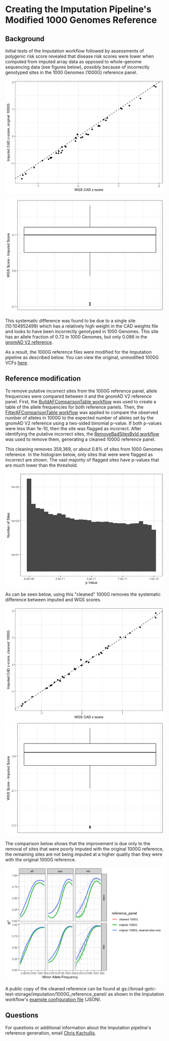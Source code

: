 # Creating the Imputation Pipeline's Modified 1000 Genomes Reference

## Background
Initial tests of the Imputation workflow followed by assessments of polygenic risk score revealed that disease risk scores were lower when computed from imputed array data as opposed to whole-genome sequencing data (see figures below), possibly because of incorrectly genotyped sites in the 1000 Genomes (1000G) reference panel. 

![](imputed_vs_wgs_scores_original_1kg-1.png)

![](imputed_vs_wgs_scores_original_1kg-2.png)

This systematic difference was found to be due to a single site (10:104952499) which has a relatively high weight in the CAD weights file and looks to have been incorrectly genotyped in 1000 Genomes. This site has an allele fraction of 0.72 in 1000 Genomes, but only 0.086 in the [gnomAD V2 reference](https://gnomad.broadinstitute.org/). 


As a result, the 1000G reference files were modified for the Imputation pipeline as described below. You can view the original, unmodified 1000G VCFs [here](https://ftp.1000genomes.ebi.ac.uk/vol1/ftp/release/20130502/). 

## Reference modification 
To remove putative incorrect sites from the 1000G reference panel, allele frequencies were compared between it and the gnomAD V2 reference panel. First, the [BuildAFComparisonTable workflow](https://github.com/broadinstitute/warp/tree/develop/scripts/BuildAFComparisonTable.wdl) was used to create a table of the allele frequencies for both reference panels. Then, the [FilterAFComparisonTable workflow](https://github.com/broadinstitute/warp/tree/develop/scripts/FilterAFComparisonTable.wdl) was applied to compare the observed number of alleles in 1000G to the expected number of alleles set by the gnomAD V2 reference using a two-sided binomial p-value. If both p-values were less than 1e-10, then the site was flagged as incorrect. After identifying the putative incorrect sites, the [RemoveBadSitesById workflow](https://github.com/broadinstitute/warp/tree/develop/scripts/RemoveBadSitesById.wdl) was used to remove them, generating a cleaned 1000G reference panel. 

This cleaning removes 359,369, or about 0.8% of sites from 1000 Genomes reference. In the histogram below, only sites that were were flagged as incorrect are shown. The vast majority of flagged sites have p-values that are much lower than the threshold.

![](method_2_p-value_histogram-1.png)

As can be seen below, using this "cleaned" 1000G removes the systematic difference between imputed and WGS scores.

![](imputed_vs_wgs_scores_cleaned_method_2_1kg-1.png)
![](imputed_vs_wgs_scores_cleaned_method_2_1kg-2.png)

The comparison below shows that the improvement is due only to the removal of sites that were poorly imputed with the original 1000G reference, the remaining sites are not being imputed at a higher quality than they were with the original 1000G reference. 

![](cleaned_vs_original_compare_to_gnomad_af_method_correlations-1.png)

A public copy of the cleaned reference can be found at gs://broad-gotc-test-storage/imputation/1000G_reference_panel/ as shown in the Imputation workflow's [example configuration file](https://github.com/broadinstitute/warp/blob/master/pipelines/broad/arrays/imputation/example_inputs.json) (JSON).

## Questions 
For questions or additional information about the Imputation pipeline's reference generation, email [Chris Kachullis](mailto:ckachuli@broadinstitute.org).

